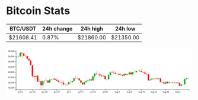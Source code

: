 # Bitcoin Stats

BTC/USDT|24h change|24h high|24h low|
|---|---|---|---|
|$21608.41|0.87%|$21860.00|$21350.00|

<img src="./chart.svg">
